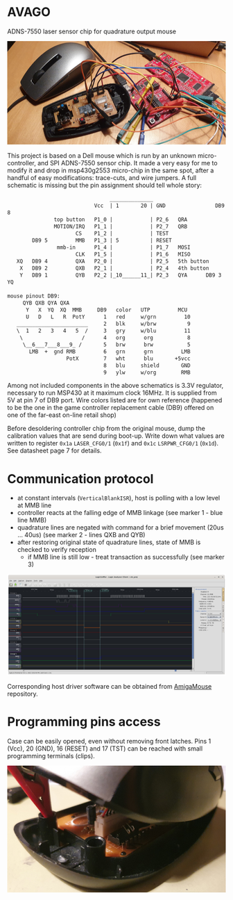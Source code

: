 # AVAGO
ADNS-7550 laser sensor chip for quadrature output mouse

![dell mouse](https://raw.githubusercontent.com/sq7bti/AVAGO/main/development%20setup.jpg)

This project is based on a Dell mouse which is run by an unknown micro-controller, and SPI ADNS-7550 sensor chip. It made a very easy for me to modify it and drop in msp430g2553 micro-chip in the same spot, after a handful of easy modifications: trace-cuts, and wire jumpers. A full schematic is missing but the pin assignment should tell whole story:

```
                                 ______________
                            Vcc  | 1       20 | GND                DB9 8
               top button   P1_0 |            | P2_6   QRA
               MOTION/IRQ   P1_1 |            | P2_7   QRB
                      CS    P1_2 |            | TEST
        DB9 5         MMB   P1_3 | 5          | RESET
                mmb-in      P1_4 |            | P1_7   MOSI
                      CLK   P1_5 |            | P1_6   MISO
   XQ   DB9 4         QXA   P2_0 |            | P2_5   5th button
    X   DB9 2         QXB   P2_1 |            | P2_4   4th button
    Y   DB9 1         QYB   P2_2 |_10______11_| P2_3   QYA      DB9 3 YQ   

mouse pinout DB9:
     QYB QXB QYA QXA
      Y   X  YQ  XQ  MMB     DB9   color   UTP         MCU
      U   D   L   R  PotY      1   red     w/grn         10
   _______________________     2   blk     w/brw          9
   \  1   2   3   4   5  /     3   gry     w/blu         11
    \                   /      4   org      org           8
     \__6___7___8___9_ /       5   brw      brw           5
       LMB  +  gnd RMB         6   grn      grn         LMB
                   PotX        7   wht      blu       +5vcc
                               8   blu     shield       GND
                               9   ylw     w/org        RMB
```
Among not included components in the above schematics is 3.3V regulator, necessary to run MSP430 at it maximum clock 16MHz. It is supplied from 5V at pin 7 of DB9 port.
Wire colors listed are for own reference (happened to be the one in the game controller replacement cable (DB9) offered on one of the far-east on-line retail shop)

Before desoldering controller chip from the original mouse, dump the calibration values that are send during boot-up. Write down what values are written to register `0x1a` `LASER_CFG0/1` (`0x1f`) and `0x1c` `LSRPWR_CFG0/1` (`0x1d`). See datasheet page 7 for details.



# Communication protocol
- at constant intervals (`VerticalBlankISR`), host is polling with a low level at MMB line
- controller reacts at the falling edge of MMB linkage (see marker 1 - blue line MMB)
- quadrature lines are negated with command for a brief movement (20us ... 40us) (see marker 2 - lines QXB and QYB)
- after restoring original state of quadrature lines, state of MMB is checked to verify reception
  - if MMB line is still low - treat transaction as successfully (see marker 3)

![single transaction](SPI_interrupted.png)

Corresponding host driver software can be obtained from [AmigaMouse](https://github.com/sq7bti/AmigaMouse) repository.

# Programming pins access
Case can be easily opened, even without removing front latches. Pins 1 (Vcc), 20 (GND), 16 (RESET) and 17 (TST) can be reached with small programming terminals (clips).

![programming pins accdess](mouse_open_2.jpg)
